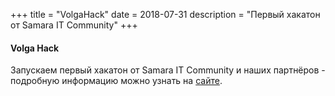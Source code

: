 +++
title = "VolgaHack"
date = 2018-07-31
description = "Первый хакатон от Samara IT Community"
+++

#### Volga Hack

<!-- more -->

Запускаем первый хакатон от Samara IT Community и наших партнёров - 
подробную информацию можно узнать на [сайте](https://volgahack.ru).
